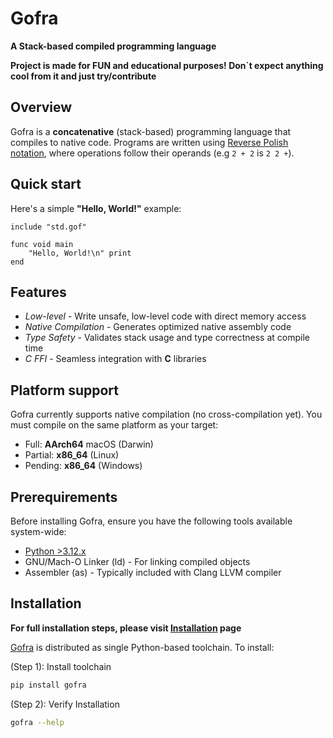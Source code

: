 # Gofra

**A Stack-based compiled programming language**

**Project is made for FUN and educational purposes! Don`t expect anything cool from it and just try/contribute**

## Overview
Gofra is a **concatenative** (stack-based) programming language that compiles to native code. 
Programs are written using [Reverse Polish notation](https://en.wikipedia.org/wiki/Reverse_Polish_notation), where operations follow their operands (e.g `2 + 2` is `2 2 +`).

## Quick start

Here's a simple **"Hello, World!"** example:
```gofra
include "std.gof"

func void main
    "Hello, World!\n" print
end
```

## Features
- *Low-level* - Write unsafe, low-level code with direct memory access
- *Native Compilation* - Generates optimized native assembly code
- *Type Safety* - Validates stack usage and type correctness at compile time
- *C FFI* - Seamless integration with **C** libraries

## Platform support
Gofra currently supports native compilation (no cross-compilation yet). You must compile on the same platform as your target:

- Full: **AArch64** macOS (Darwin)
- Partial: **x86_64** (Linux)
- Pending: **x86_64** (Windows)

## Prerequirements

Before installing Gofra, ensure you have the following tools available system-wide:

- [Python >3.12.x](https://www.python.org)
- GNU/Mach-O Linker (ld) - For linking compiled objects
- Assembler (as) - Typically included with Clang LLVM compiler

## Installation

**For full installation steps, please visit [Installation](./installation.md) page**

[Gofra](https://github.com/kirillzhosul/gofra) is distributed as single Python-based toolchain. To install:

(Step 1): Install toolchain
```bash
pip install gofra
```
(Step 2): Verify Installation
```bash
gofra --help
```

